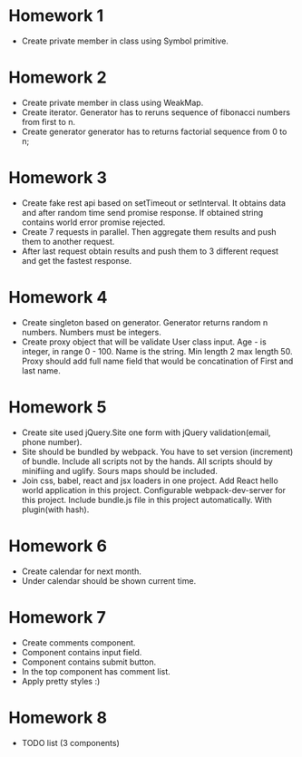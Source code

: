 # Homework 1
- Create private member in class using Symbol primitive.

# Homework 2
- Create private member in class using WeakMap.
- Create iterator. Generator has to reruns sequence of fibonacci numbers from first to n.
- Create generator generator has to returns factorial sequence from 0 to n;

# Homework 3
- Create fake rest api based on setTimeout or setInterval. It obtains data and after random time send promise response. If obtained string contains world error promise rejected. 
- Create 7 requests in parallel. Then aggregate them results and push them to another request.
- After last request obtain results and push them to 3 different request and get the fastest response.

# Homework 4
- Create singleton based on generator. Generator returns random n numbers. Numbers must be integers. 
- Create proxy object that will be validate User class input. Age - is integer, in range 0 - 100. Name is the string. Min length 2 max length 50. Proxy should add full name field that would be concatination of First and last name. 

# Homework 5
- Create site used jQuery.Site one form with jQuery validation(email, phone number).
- Site should be bundled by webpack. You have to set version (increment) of bundle. Include all scripts not by the hands. All scripts should by minifiing and uglify. Sours maps should be included.
- Join css, babel, react and jsx loaders in one project. Add React hello world application in this project. Configurable webpack-dev-server for this project. Include bundle.js file in this project automatically. With plugin(with hash).

# Homework 6
- Create calendar for next month.
- Under calendar should be shown current time.

# Homework 7
- Create comments component.
- Component contains input field.
- Component contains submit button.
- In the top component has comment list.
- Apply pretty styles :)

# Homework 8
- TODO list (3 components)